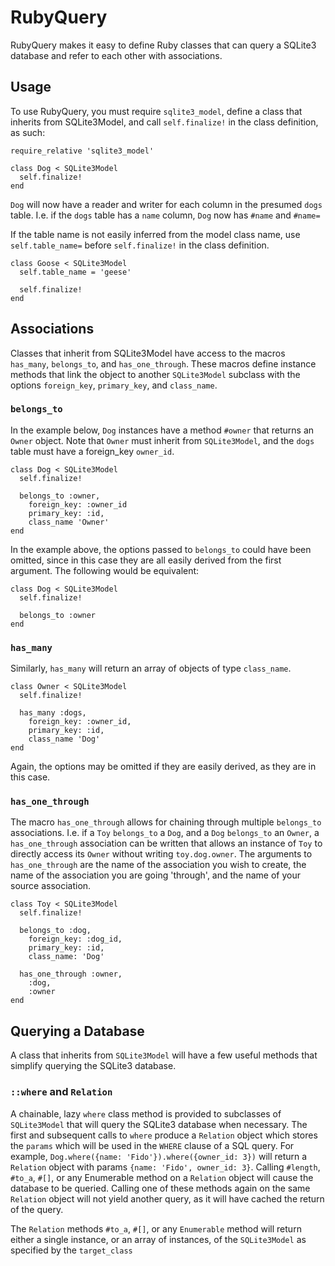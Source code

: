 # RubyQuery

RubyQuery makes it easy to define Ruby classes that can query a SQLite3 database
and refer to each other with associations.

## Usage

To use RubyQuery, you must require `sqlite3_model`, define a class that inherits
from SQLite3Model, and call `self.finalize!` in the class definition, as such:

```
require_relative 'sqlite3_model'

class Dog < SQLite3Model
  self.finalize!
end
```

`Dog` will now have a reader and writer for each column in the presumed `dogs` table.
I.e. if the `dogs` table has a `name` column, `Dog` now has `#name` and `#name=`


If the table name is not easily inferred from the model class name, use `self.table_name=`
before `self.finalize!` in the class definition.

```
class Goose < SQLite3Model
  self.table_name = 'geese'

  self.finalize!
end
```

## Associations

Classes that inherit from SQLite3Model have access to the macros `has_many`, `belongs_to`, and `has_one_through`.
These macros define instance methods that link the object to another `SQLite3Model` subclass with the
options `foreign_key`, `primary_key`, and `class_name`.

### `belongs_to`

In the example below, `Dog` instances have a method `#owner` that returns an `Owner` object.
Note that `Owner` must inherit from `SQLite3Model`, and the `dogs` table must have a foreign_key `owner_id`.

```
class Dog < SQLite3Model
  self.finalize!

  belongs_to :owner,
    foreign_key: :owner_id
    primary_key: :id,
    class_name 'Owner'
end
```

In the example above, the options passed to `belongs_to` could have been omitted, since
in this case they are all easily derived from the first argument.
The following would be equivalent:
```
class Dog < SQLite3Model
  self.finalize!

  belongs_to :owner
end
```
### `has_many`

Similarly, `has_many` will return an array of objects of type `class_name`.

```
class Owner < SQLite3Model
  self.finalize!

  has_many :dogs,
    foreign_key: :owner_id,
    primary_key: :id,
    class_name 'Dog'
end
```

Again, the options may be omitted if they are easily derived, as they are in this case.

### `has_one_through`

The macro `has_one_through` allows for chaining through multiple `belongs_to` associations.
I.e. if a `Toy` `belongs_to` a `Dog`, and a `Dog` `belongs_to` an `Owner`, a `has_one_through`
association can be written that allows an instance of `Toy` to directly access its `Owner` without
writing `toy.dog.owner`. The arguments to `has_one_through` are the name of the association you wish
to create, the name of the association you are going 'through', and the name of your source association.

```
class Toy < SQLite3Model
  self.finalize!

  belongs_to :dog,
    foreign_key: :dog_id,
    primary_key: :id,
    class_name: 'Dog'

  has_one_through :owner,
    :dog,
    :owner
end
```

## Querying a Database

A class that inherits from `SQLite3Model` will have a few useful methods that
simplify querying the SQLite3 database.

### `::where` and `Relation`

A chainable, lazy `where` class method is provided to subclasses of `SQLite3Model` that
will query the SQLite3 database when necessary. The first and subsequent calls to `where`
produce a `Relation` object which stores the `params` which will be used in the `WHERE` clause
of a SQL query. For example, `Dog.where({name: 'Fido'}).where({owner_id: 3})` will return a `Relation` object
with params `{name: 'Fido', owner_id: 3}`. Calling `#length`, `#to_a`, `#[]`, or any Enumerable
method on a `Relation` object will cause the database to be queried. Calling one of these methods again
on the same `Relation` object will not yield another query, as it will have cached the return of the query.  

The `Relation` methods `#to_a`, `#[]`, or any `Enumerable` method will return either a single instance,
or an array of instances, of the `SQLite3Model` as specified by the `target_class`
